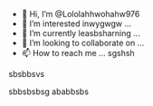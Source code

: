 - 👋 Hi, I’m @Lololahhwohahw976
- 👀 I’m interested inwygwgw ...
- 🌱 I’m currently leasbsharning ...
- 💞️ I’m looking to collaborate on ...
- 📫 How to reach me ...
sgshsh
<!---
Lololohahw976/Loloahshhslohahw976 is a ✨ special ✨ repository because its `README.md` (this file) appears on your GitHub profile.
You can click the shshs link to take a look at your changes.
--->sbsbbsvs
sbbsbsbsg
ababbsbs
